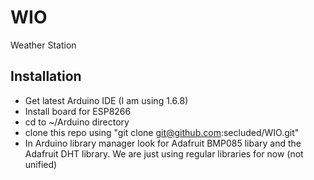 # WIO
Weather Station

## Installation

- Get latest Arduino IDE (I am using 1.6.8)
- Install board for ESP8266
- cd to ~/Arduino directory
- clone this repo using "git clone git@github.com:secluded/WIO.git"
- In Arduino library manager look for Adafruit BMP085 libary and the Adafruit DHT library. We are just using regular libraries for now (not unified)

